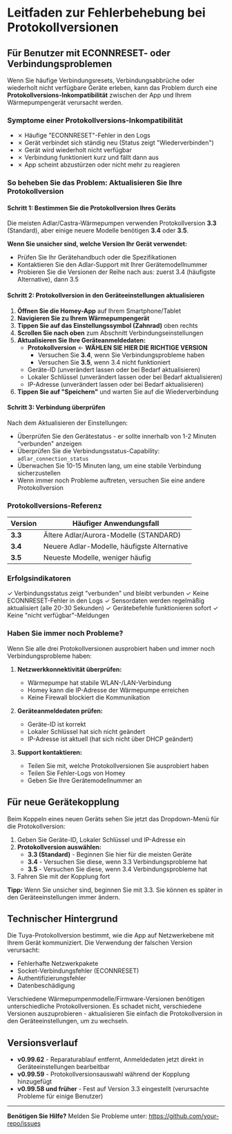 # Leitfaden zur Fehlerbehebung bei Protokollversionen

## Für Benutzer mit ECONNRESET- oder Verbindungsproblemen

Wenn Sie häufige Verbindungsresets, Verbindungsabbrüche oder wiederholt nicht verfügbare Geräte erleben, kann das Problem durch eine **Protokollversions-Inkompatibilität** zwischen der App und Ihrem Wärmepumpengerät verursacht werden.

### Symptome einer Protokollversions-Inkompatibilität

- ✗ Häufige "ECONNRESET"-Fehler in den Logs
- ✗ Gerät verbindet sich ständig neu (Status zeigt "Wiederverbinden")
- ✗ Gerät wird wiederholt nicht verfügbar
- ✗ Verbindung funktioniert kurz und fällt dann aus
- ✗ App scheint abzustürzen oder nicht mehr zu reagieren

### So beheben Sie das Problem: Aktualisieren Sie Ihre Protokollversion

#### Schritt 1: Bestimmen Sie die Protokollversion Ihres Geräts

Die meisten Adlar/Castra-Wärmepumpen verwenden Protokollversion **3.3** (Standard), aber einige neuere Modelle benötigen **3.4** oder **3.5**.

**Wenn Sie unsicher sind, welche Version Ihr Gerät verwendet:**
- Prüfen Sie Ihr Gerätehandbuch oder die Spezifikationen
- Kontaktieren Sie den Adlar-Support mit Ihrer Gerätemodellnummer
- Probieren Sie die Versionen der Reihe nach aus: zuerst 3.4 (häufigste Alternative), dann 3.5

#### Schritt 2: Protokollversion in den Geräteeinstellungen aktualisieren

1. **Öffnen Sie die Homey-App** auf Ihrem Smartphone/Tablet
2. **Navigieren Sie zu Ihrem Wärmepumpengerät**
3. **Tippen Sie auf das Einstellungssymbol (Zahnrad)** oben rechts
4. **Scrollen Sie nach oben** zum Abschnitt Verbindungseinstellungen
5. **Aktualisieren Sie Ihre Geräteanmeldedaten:**
   - **Protokollversion** ← **WÄHLEN SIE HIER DIE RICHTIGE VERSION**
     - Versuchen Sie **3.4**, wenn Sie Verbindungsprobleme haben
     - Versuchen Sie **3.5**, wenn 3.4 nicht funktioniert
   - Geräte-ID (unverändert lassen oder bei Bedarf aktualisieren)
   - Lokaler Schlüssel (unverändert lassen oder bei Bedarf aktualisieren)
   - IP-Adresse (unverändert lassen oder bei Bedarf aktualisieren)
6. **Tippen Sie auf "Speichern"** und warten Sie auf die Wiederverbindung

#### Schritt 3: Verbindung überprüfen

Nach dem Aktualisieren der Einstellungen:
- Überprüfen Sie den Gerätestatus - er sollte innerhalb von 1-2 Minuten "verbunden" anzeigen
- Überprüfen Sie die Verbindungsstatus-Capability: `adlar_connection_status`
- Überwachen Sie 10-15 Minuten lang, um eine stabile Verbindung sicherzustellen
- Wenn immer noch Probleme auftreten, versuchen Sie eine andere Protokollversion

### Protokollversions-Referenz

| Version | Häufiger Anwendungsfall |
|---------|------------------------|
| **3.3** | Ältere Adlar/Aurora-Modelle (STANDARD) |
| **3.4** | Neuere Adlar-Modelle, häufigste Alternative |
| **3.5** | Neueste Modelle, weniger häufig |

### Erfolgsindikatoren

✓ Verbindungsstatus zeigt "verbunden" und bleibt verbunden
✓ Keine ECONNRESET-Fehler in den Logs
✓ Sensordaten werden regelmäßig aktualisiert (alle 20-30 Sekunden)
✓ Gerätebefehle funktionieren sofort
✓ Keine "nicht verfügbar"-Meldungen

### Haben Sie immer noch Probleme?

Wenn Sie alle drei Protokollversionen ausprobiert haben und immer noch Verbindungsprobleme haben:

1. **Netzwerkkonnektivität überprüfen:**
   - Wärmepumpe hat stabile WLAN-/LAN-Verbindung
   - Homey kann die IP-Adresse der Wärmepumpe erreichen
   - Keine Firewall blockiert die Kommunikation

2. **Geräteanmeldedaten prüfen:**
   - Geräte-ID ist korrekt
   - Lokaler Schlüssel hat sich nicht geändert
   - IP-Adresse ist aktuell (hat sich nicht über DHCP geändert)

3. **Support kontaktieren:**
   - Teilen Sie mit, welche Protokollversionen Sie ausprobiert haben
   - Teilen Sie Fehler-Logs von Homey
   - Geben Sie Ihre Gerätemodellnummer an

## Für neue Gerätekopplung

Beim Koppeln eines neuen Geräts sehen Sie jetzt das Dropdown-Menü für die Protokollversion:

1. Geben Sie Geräte-ID, Lokaler Schlüssel und IP-Adresse ein
2. **Protokollversion auswählen:**
   - **3.3 (Standard)** - Beginnen Sie hier für die meisten Geräte
   - **3.4** - Versuchen Sie diese, wenn 3.3 Verbindungsprobleme hat
   - **3.5** - Versuchen Sie diese, wenn 3.4 Verbindungsprobleme hat
3. Fahren Sie mit der Kopplung fort

**Tipp:** Wenn Sie unsicher sind, beginnen Sie mit 3.3. Sie können es später in den Geräteeinstellungen immer ändern.

## Technischer Hintergrund

Die Tuya-Protokollversion bestimmt, wie die App auf Netzwerkebene mit Ihrem Gerät kommuniziert. Die Verwendung der falschen Version verursacht:
- Fehlerhafte Netzwerkpakete
- Socket-Verbindungsfehler (ECONNRESET)
- Authentifizierungsfehler
- Datenbeschädigung

Verschiedene Wärmepumpenmodelle/Firmware-Versionen benötigen unterschiedliche Protokollversionen. Es schadet nicht, verschiedene Versionen auszuprobieren - aktualisieren Sie einfach die Protokollversion in den Geräteeinstellungen, um zu wechseln.

## Versionsverlauf

- **v0.99.62** - Reparaturablauf entfernt, Anmeldedaten jetzt direkt in Geräteeinstellungen bearbeitbar
- **v0.99.59** - Protokollversionsauswahl während der Kopplung hinzugefügt
- **v0.99.58 und früher** - Fest auf Version 3.3 eingestellt (verursachte Probleme für einige Benutzer)

---

**Benötigen Sie Hilfe?** Melden Sie Probleme unter: https://github.com/your-repo/issues
